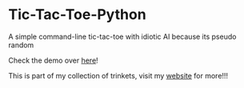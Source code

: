 # Tic-Tac-Toe-Python
A simple command-line tic-tac-toe with idiotic AI because its pseudo random

Check the demo over [here](https://repl.it/@FrenzyBoi/tictactoe)!


This is part of my collection of trinkets, visit my [website](https://frenzyexists.github.io/Webfolio_2/) for more!!!

